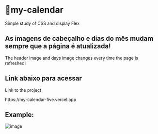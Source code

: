 # 📆my-calendar
 Simple study of CSS and display Flex
 
<h2> As imagens de cabeçalho e dias do mês mudam sempre que a página é atualizada! </h2>
<p> The header image and days image changes every time the page is refreshed! </p>

<h2> Link abaixo para acessar </h2>
<p> Link to the project </p>
https://my-calendar-five.vercel.app

<h2> Example: </h2>

![image](https://user-images.githubusercontent.com/88206626/154514550-d77f5bb4-2c55-4570-be9e-01b292ec1ec3.png)

